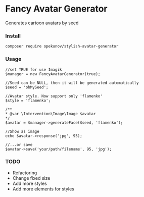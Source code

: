 # Fancy Avatar Generator
Generates cartoon avatars by seed

### Install

`composer require opekunov/stylish-avatar-generator`


### Usage

```
//set TRUE for use Imagik
$manager = new FancyAvatarGenerator(true);

//Seed can be NULL, then it will be generated automatically 
$seed = 'ohMySeed'; 

//Avatar style. Now support only 'flamenko'
$style = 'flamenko'; 

/**
* @var \Intervention\Image\Image $avatar
*/
$avatar = $manager->generateFace($seed, 'flamenko');

//Show as image
echo $avatar->response('jpg', 95);

//...or save
$avatar->save('your/path/filename', 95, 'jpg');
```

### TODO
 - Refactoring
 - Change fixed size
 - Add more styles
 - Add more elements for styles